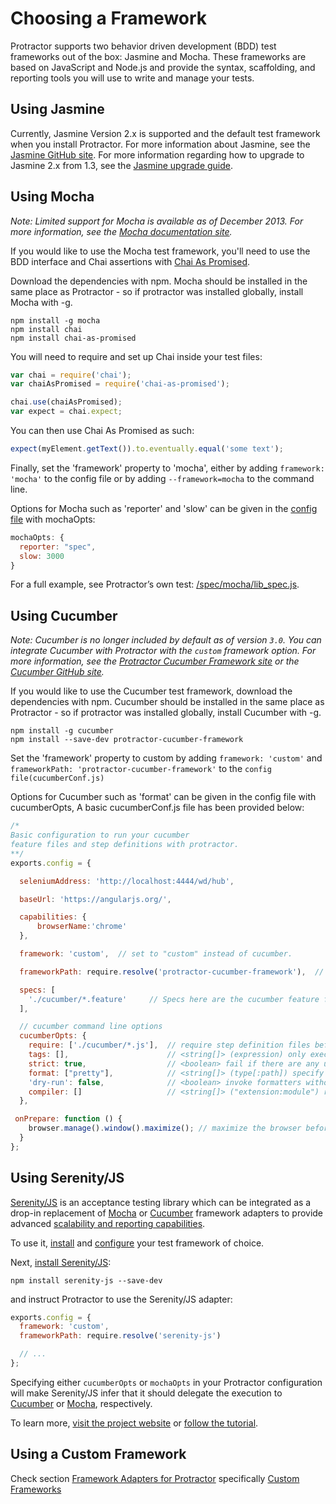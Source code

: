 Choosing a Framework
====================

Protractor supports two behavior driven development (BDD) test frameworks out of the box: Jasmine and Mocha. These frameworks are based on JavaScript and Node.js and provide the syntax, scaffolding, and reporting tools you will use to write and manage your tests.


Using Jasmine
-------------

Currently, Jasmine Version 2.x is supported and the default test framework when you install Protractor. For more information about Jasmine, see the [Jasmine GitHub site](http://jasmine.github.io/). For more information regarding how to upgrade to Jasmine 2.x from 1.3, see the [Jasmine upgrade guide](/docs/jasmine-upgrade.md).


Using Mocha
-----------

_Note: Limited support for Mocha is available as of December 2013. For more information, see the [Mocha documentation site](http://mochajs.org/)._

If you would like to use the Mocha test framework, you'll need to use the BDD interface and Chai assertions with [Chai As Promised](http://chaijs.com/plugins/chai-as-promised).

Download the dependencies with npm. Mocha should be installed in the same place as Protractor - so if protractor was installed globally, install Mocha with -g.

```
npm install -g mocha
npm install chai
npm install chai-as-promised
```

You will need to require and set up Chai inside your test files:

```js
var chai = require('chai');
var chaiAsPromised = require('chai-as-promised');

chai.use(chaiAsPromised);
var expect = chai.expect;
```

You can then use Chai As Promised as such:

```js
expect(myElement.getText()).to.eventually.equal('some text');
```

Finally, set the 'framework' property to 'mocha', either by adding `framework: 'mocha'` to the config file or by adding `--framework=mocha` to the command line.

Options for Mocha such as 'reporter' and 'slow' can be given in the [config file](/spec/mochaConf.js) with mochaOpts:

```js
mochaOpts: {
  reporter: "spec",
  slow: 3000
}
```

For a full example, see Protractor’s own test: [/spec/mocha/lib_spec.js](/spec/mocha/lib_spec.js).


Using Cucumber
--------------

_Note: Cucumber is no longer included by default as of version `3.0`. You can integrate Cucumber with Protractor with the `custom` framework option. For more information, see the [Protractor Cucumber Framework site](https://github.com/mattfritz/protractor-cucumber-framework) or the [Cucumber GitHub site](https://github.com/cucumber/cucumber-js)._


If you would  like to use the Cucumber test framework, download the dependencies with npm. Cucumber should be installed in the same place as Protractor - so if protractor was installed globally, install Cucumber with -g.

```
npm install -g cucumber
npm install --save-dev protractor-cucumber-framework
```

Set the 'framework' property to custom by adding `framework: 'custom'` and `frameworkPath: 'protractor-cucumber-framework'` to the `config file(cucumberConf.js)`

Options for Cucumber such as 'format' can be given in the config file with cucumberOpts, A basic cucumberConf.js file has been provided below:

```js
/*
Basic configuration to run your cucumber
feature files and step definitions with protractor.
**/
exports.config = {

  seleniumAddress: 'http://localhost:4444/wd/hub',

  baseUrl: 'https://angularjs.org/',

  capabilities: {
      browserName:'chrome'
  },

  framework: 'custom',  // set to "custom" instead of cucumber.

  frameworkPath: require.resolve('protractor-cucumber-framework'),  // path relative to the current config file

  specs: [
    './cucumber/*.feature'     // Specs here are the cucumber feature files
  ],

  // cucumber command line options
  cucumberOpts: {
    require: ['./cucumber/*.js'],  // require step definition files before executing features
    tags: [],                      // <string[]> (expression) only execute the features or scenarios with tags matching the expression
    strict: true,                  // <boolean> fail if there are any undefined or pending steps
    format: ["pretty"],            // <string[]> (type[:path]) specify the output format, optionally supply PATH to redirect formatter output (repeatable)
    'dry-run': false,              // <boolean> invoke formatters without executing steps
    compiler: []                   // <string[]> ("extension:module") require files with the given EXTENSION after requiring MODULE (repeatable)
  },

 onPrepare: function () {
    browser.manage().window().maximize(); // maximize the browser before executing the feature files
  }
};
```

Using Serenity/JS
-----------------

[Serenity/JS](http://serenity-js.org) is an acceptance testing library which can be integrated as a drop-in replacement of [Mocha](http://serenity-js.org/mocha/readme.html) or [Cucumber](http://serenity-js.org/cucumber/readme.html) framework adapters to provide advanced [scalability and reporting capabilities](http://serenity-js.org/overview/readme.html).

To use it, [install](http://serenity-js.org/overview/installation.html) and [configure](http://serenity-js.org/overview/configuration.html) your test framework of choice.

Next, [install Serenity/JS](http://serenity-js.org/overview/installation.html):

```
npm install serenity-js --save-dev
```

and instruct Protractor to use the Serenity/JS adapter:

```js
exports.config = {
  framework: 'custom',
  frameworkPath: require.resolve('serenity-js')

  // ...
};
```

Specifying either `cucumberOpts` or `mochaOpts` in your Protractor configuration will make Serenity/JS infer that it should delegate the execution to [Cucumber](https://github.com/cucumber/cucumber-js) or [Mocha](https://mochajs.org/), respectively.

To learn more, [visit the project website](http://serenity-js.org/) or [follow the tutorial](http://serenity-js.org/from-scripts-to-serenity/readme.html).

Using a Custom Framework
------------------------

Check section [Framework Adapters for Protractor](/lib/frameworks/README.md) specifically [Custom Frameworks](/lib/frameworks/README.md#custom-frameworks)
